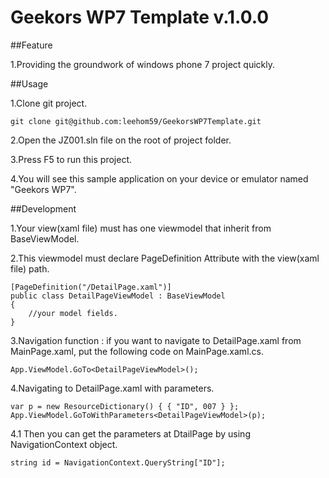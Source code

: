 Geekors WP7 Template v.1.0.0
==========================

##Feature

1.Providing the groundwork of windows phone 7 project quickly.

##Usage

1.Clone git project.
	
	git clone git@github.com:leehom59/GeekorsWP7Template.git
	
2.Open the JZ001.sln file on the root of project folder.
	
3.Press F5 to run this project.

4.You will see this sample application on your device or emulator named "Geekors WP7".

##Development

1.Your view(xaml file) must has one viewmodel that inherit from BaseViewModel.

2.This viewmodel must declare PageDefinition Attribute with the view(xaml file) path.
	
	[PageDefinition("/DetailPage.xaml")]
    public class DetailPageViewModel : BaseViewModel
	{
		//your model fields.
	}
	
3.Navigation function : if you want to navigate to DetailPage.xaml from MainPage.xaml, put the following code on MainPage.xaml.cs.
	
	App.ViewModel.GoTo<DetailPageViewModel>();

4.Navigating to DetailPage.xaml with parameters.

	var p = new ResourceDictionary() { { "ID", 007 } };
    App.ViewModel.GoToWithParameters<DetailPageViewModel>(p);

4.1 Then you can get the parameters at DtailPage by using NavigationContext object.

	string id = NavigationContext.QueryString["ID"];
	
